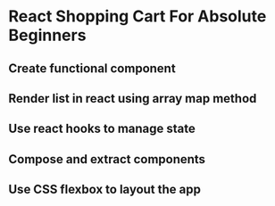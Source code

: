 # React Shopping Cart For Absolute Beginners

## Create functional component
## Render list in react using array map method
## Use react hooks to manage state
## Compose and extract components
## Use CSS flexbox to layout the app
